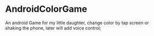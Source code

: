 # AndroidColorGame
An android Game for my little daughter, change color by tap screen or shaking the phone, later will add voice control;
